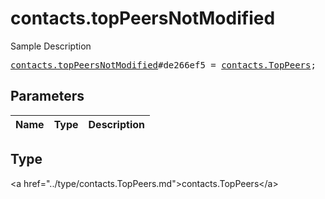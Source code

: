 # contacts.topPeersNotModified

Sample Description

<pre>
<a href="../constructor/contacts.topPeersNotModified.md">contacts.topPeersNotModified</a>#de266ef5 = <a href="../type/contacts.TopPeers.md">contacts.TopPeers</a>;
</pre>

## Parameters

| Name | Type | Description |
|------|:----:|-------------|

## Type

&lt;a href=&#34;../type/contacts.TopPeers.md&#34;&gt;contacts.TopPeers&lt;/a&gt;
